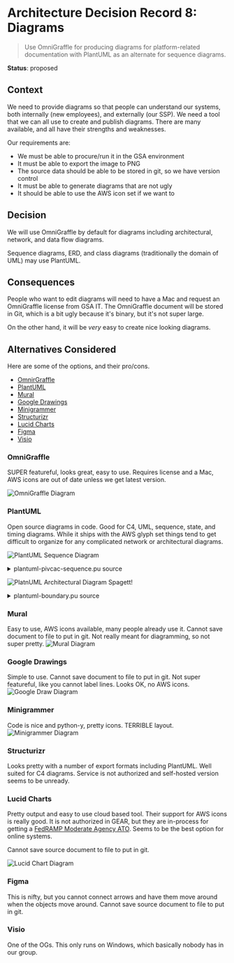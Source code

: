 # Architecture Decision Record 8: Diagrams

> Use OmniGraffle for producing diagrams for platform-related documentation with
  PlantUML as an alternate for sequence diagrams.

__Status__: proposed

## Context
We need to provide diagrams so that people can understand our systems, both internally
(new employees), and externally (our SSP).  We need a tool that we can all use to create
and publish diagrams.  There are many available, and all have their strengths and weaknesses.

Our requirements are:
* We must be able to procure/run it in the GSA environment
* It must be able to export the image to PNG
* The source data should be able to be stored in git, so we have version control
* It must be able to generate diagrams that are not ugly
* It should be able to use the AWS icon set if we want to

## Decision

We will use OmniGraffle by default for diagrams including architectural, network, and data flow diagrams.

Sequence diagrams, ERD, and class diagrams (traditionally the domain of UML) may use PlantUML.

## Consequences

People who want to edit diagrams will need to have a Mac and request an
OmniGraffle license from GSA IT.  The OmniGraffle document will be stored in
Git, which is a bit ugly because it's binary, but it's not super large.

On the other hand, it will be _very_ easy to create nice looking diagrams.

## Alternatives Considered

Here are some of the options, and their pro/cons.

* [OmnirGraffle](#omnigraffle)
* [PlantUML](#plantuml)
* [Mural](#mural)
* [Google Drawings](#google-drawings)
* [Minigrammer](#minigrammer)
* [Structurizr](#structurizr)
* [Lucid Charts](#lucid-charts)
* [Figma](#figma)
* [Visio](#visio)

### OmniGraffle

SUPER featureful, looks great, easy to use.  Requires
license and a Mac, AWS icons are out of date unless we get latest version.

![OmniGraffle Diagram](images/omnigraffle.png)

### PlantUML

Open source diagrams in code.  Good for C4, UML, sequence, state, and timing diagrams.
While it ships with the AWS glyph set things tend to get difficult to organize for
any complicated network or architectural diagrams.

![PlantUML Sequence Diagram](images/plantuml-pivcac-sequence.png)
<details> <summary> plantuml-pivcac-sequence.pu source </summary>

~~~
@startuml
' C4 containers
!include https://raw.githubusercontent.com/adrianvlupu/C4-PlantUML/master/C4_Container.puml

title login.gov - PIV/CAC Authentication

skinparam monochrome true

autonumber

actor "User" as user

participant "Web Browser" as browser

participant "Service Provider" as sp

participant "Identity Provider" as idp

participant "PIV/CAC Microservice" as pivcac

participant "OCSP servers" as ocsp

== Login to Service Provider ==

user --> browser: Click Log In link on Service Provider page
browser --> sp: GET Auth Endpoint
activate sp
sp --> browser: 302 Location: https://secure.login.gov/
deactivate sp
browser --> idp: GET /
activate idp
idp --> browser: 200 - "Sign In"
deactivate idp
browser --> user: Display Page


== Visit PIV/CAC Page ==
user --> browser: Click "Sign in with your government employee ID"
browser --> idp: GET /login/piv_cac
activate idp
idp --> browser: 200 - "Sign in with your PIV or CAC"
deactivate idp
browser --> user: Display Page

user --> user: Insert PIV/CAC

== Authenticate With PIV/CAC ==

user --> browser: Click "Insert your PIV/CAC"
browser --> idp: GET /login/present_piv_cac
activate idp
idp --> browser : 302 Location: https://RANDOM.pivcac.prod.login.gov/?nonce=NONCE
deactivate idp

group TLS Handshake
browser --> pivcac : Client Hello
activate pivcac
pivcac --> browser : Server Hello (including Certificate)
pivcac --> browser : Client Certificate Request

browser --> user : Prompted to select user certificate
activate browser
user --> browser: Selected certificate
browser --> user : Prompted to enter PIN
user --> browser: Entered PIN
deactivate browser

browser --> pivcac: Client certificate
pivcac --> browser: TLS Session Initiated
end

browser --> pivcac : GET /?nonce=NONCE
pivcac --> pivcac: Validates certificate signatures, subject, time
pivcac --> ocsp: Checks for revoked certificates
'skinparam DefaultTextAlignment center {
alt OCSP server responds
    ocsp --> pivcac: Certificate check response
else OCSP server timeout
    pivcac --> pivcac: Check local Certificate Revokation List (CRL)
end
'}

pivcac --> browser: 302 Location: https://secure.login.gov/login/piv_cac?token=PIVCAC_TOKEN
deactivate pivcac


browser --> idp: GET /login/two_factor/piv_cac?token=PIVCAC_TOKEN
activate idp
idp --> pivcac: POST /?token=PIVCAC_TOKEN
activate pivcac
pivcac --> pivcac: Validate PIVCAC_TOKEN
pivcac --> idp: 200 OK
deactivate pivcac
idp --> browser: 302 to Service Provider
deactivate idp

== Complete Log In ==

browser --> sp: GET Authenticated Endpoint
activate sp
sp --> browser: 200 "You are now logged in..."
deactivate sp
browser --> user: Display Page

@enduml
~~~

</details>

![PlatnUML Architectural Diagram](images/plantuml-boundary.png) Spagett!
<details> <summary> plantuml-boundary.pu source </summary>

~~~
@startuml
' C4 containers
!include <C4/C4_Container>
!include <C4/C4_Deployment>

' AWS Icons - https://github.com/awslabs/aws-icons-for-plantuml
!define AWSPuml https://raw.githubusercontent.com/awslabs/aws-icons-for-plantuml/v10.0/dist
!include AWSPuml/AWSC4Integration.puml
!include AWSPuml/AWSCommon.puml
'!include AWSPuml/AWSSimplified.puml
!include AWSPuml/General/all.puml
!include AWSPuml/BusinessApplications/all.puml
!include AWSPuml/Compute/all.puml
!include AWSPuml/Containers/all.puml
!include AWSPuml/Database/all.puml
!include AWSPuml/GroupIcons/all.puml
!include AWSPuml/ManagementGovernance/all.puml
!include AWSPuml/NetworkingContentDelivery/all.puml
!include AWSPuml/SecurityIdentityCompliance/all.puml
!include AWSPuml/Storage/all.puml

' K8s Icons - https://github.com/dcasati/kubernetes-PlantUML
!define KubernetesPuml https://raw.githubusercontent.com/dcasati/kubernetes-PlantUML/master/dist

' global definition
!include KubernetesPuml/kubernetes_Common.puml
!include KubernetesPuml/kubernetes_Context.puml
!include KubernetesPuml/kubernetes_Simplified.puml

' k8s specific components
!include KubernetesPuml/OSS/KubernetesPod.puml
!include KubernetesPuml/OSS/KubernetesRs.puml
!include KubernetesPuml/OSS/KubernetesSvc.puml

skinparam arrow {
    Thickness 2
}

skinparam rectangle<<authorization_boundary>> {
    ' FedRAMP wants a big red box so you can see the boundary FROM SPACE!
    BorderColor red
    BorderThickness 4
}

'LAYOUT_WITH_LEGEND()

'UpdateElementStyle(system, $fgColor = "#ff0000")

title Login.gov ATO Boundary

'Person(personnel, "login.gov Member", "A member of the login.gov project")
Person_Ext(public, "The Public", "End Users\nAuthN with UID + password + MFA")
System_Ext(service_provider, "Relying Parties", "OIDC or SAML Integrated\nPartner Applications")

Boundary(idvendors, "Identity Verification Services") {
    System_Ext(aamva, "AAMVA", "Drivers License Data")
    System_Ext(lexisnexis, "LexisNexis", "Verification of Documents, Addresses, Phone Numbers\nRich Fraud Mitigation")
    System_Ext(usps_gpo, "USPS GPO", "Address Verification Letter Delivery")
    System_Ext(usps_ipp, "USPS In Person Proofing", "In Person Document Verification")
}

Boundary(gsa_soc, "GSA SOC") {
    System_Ext(soc_siem, "SOC SIEM", "ELK Event Aggregation and Analysis")
    System_Ext(soc_prisma, "SOC PrismaCloud", "Cloud Resource and Activity Monitoring")
    System_Ext(soc_fireeye, "SOC FireEye HDX", "Endpoint Detection and Response")
    System_Ext(soc_essecurity, "SOC Elastic Security Agent", "Endpoint Detection and Response")
    System_Ext(soc_bigfix, "SOC BigFix", "System Inventory Collection")
}

rectangle << authorization_boundary >> {
    ' BOUNDARY START - Everything in-boundary should be in this block

    Boundary(aws_us_global, "AWS Global Resources") {
        Route53(login_gov, "login.gov", "Route53 w/DNSSEC", "Public DNS")
        CloudFront(idp_cdn, "static.login.gov", "CloudFront", "IdP CDN")
        WAF(idp_cdn_waf, "L7 Filtering", "WAF")
        SimpleStorageServiceBucket(static_bucket, "Static Assets", "S3")
    }

    Boundary(aws_us_west_2, "AWS us-west-2") {
        Boundary(aws_us_west_2_services, "AWS Regional Services") {
            CloudWatch(cloudwatch, "Logs", "CloudWatch")
            SimpleEmailService(ses, "Outbound SMTP", "SES")
            Pinpoint(pinpoint, "SMS/Voice", "Pinpoint")
            KeyManagementService(kms, "IDP Keymaker", "Mutli-Region KMS", "Symmetric Encryption") {
            }
        }
        VirtualPrivateCloud(app_vpc, "Production Application VPC", "VPC") {
            Boundary(ingress, "Ingress") {
                WAF(idp_waf, "L7 Filtering", "WAF")
                ElasticLoadBalancingApplicationLoadBalancer(idp_lb, "secure.origin.login.gov", "AWS ALB", "L7 Load Balancer\nDualstack IPv4/IPv6")
                ElasticLoadBalancingNetworkLoadBalancer(pivcac_lb, "*.pivcac.prod.login.gov", "AWS NLB", "L4 Load Balancer")
            }

            Boundary(egress, "Egress") {
                ElasticLoadBalancingNetworkLoadBalancer(outbound_proxy, "Outbound Proxy LB", "AWS NLB", "L4 Load Balancer")
                Containers(outbound_proxy_app, "OutboundProxy", "Squid Server", "~3 instances")
            }

            Boundary(app, "Applications") {
                Containers(idp_app, "IDP", "Rails Server", "~100 instances")
                Containers(pivcac_app, "PIVCAC", "Rails Server", "~10 instances")
                Containers(worker_app, "Worker", "Rails Server", "~25 instances")
            }

            Boundary(persistance, "Persistence") {
                ElastiCache(idp_cache, "IDP Cache", "AWS Elasticache", "Session Data")
                RDS(idp_db, "IDP DB", "RDS", "User Data")
                RDS(pivcac_db, "PIVCAC DB", "RDS", "PIV/CAC Data")
                RDS(worker_db, "Worker Job DB", "RDS", "Job Data")
            }
        }
    }

    Boundary(aws_us_east_1, "AWS us-east-1") {

        Boundary(aws_us_east_1_services, "AWS Regional Services") {
            CloudWatch(cloudwatch_use1, "Logs", "CloudWatch")
            Pinpoint(pinpoint_use1, "SMS/Voice", "Pinpoint")
            }
        }
    ' BOUDNARY END
}

idp_cdn -d-> static_bucket : [https w/OAI (tcp/443)]
idp_cdn -d-> idp_lb : [https (tcp/443)]
idp_lb -d-> idp_app : [https (tcp/443)]
idp_lb o..|> idp_waf : Filtering and Inspection
:
idp_app -d-> idp_cache : [redis (tcp/6379)]
idp_app -u-> kms : [https w/IAM (tcp/443)]
idp_app -u-> ses : [https w/IAM (tcp/443)]

pivcac_lb -d-> pivcac_app : [https (tcp/443)]
pivcac_app -d-> pivcac_db : [psql (tcp/5432)]

worker_app -d-> worker_db : [psql (tcp/5432)]
worker_app -u-> outbound_proxy : External Services / RISC events [proxy https (tcp/3128)]

outbound_proxy -r-> outbound_proxy_app : [proxy https (tcp/3128)]

outbound_proxy_app -u---> lexisnexis : [https (tcp/443)]
outbound_proxy_app -u---> aamva : [https (tcp/443)]
outbound_proxy_app -u---> usps_gpo : [sftp (tcp/22)]

outbound_proxy_app -> pinpoint : [https (tcp/443)]
outbound_proxy_app -> pinpoint_use1 : [https (tcp/443)]

cloudwatch -u---> soc_siem : Log Shipping via AWS Kineses
cloudwatch_use1 -u---> soc_siem : Log Shipping via AWS Kinesis

public -d---> idp_cdn : Authenticate\nwith\nsecure.login.gov\n[https (tcp/443)]
public -d---> pivcac_lb : MFA with PIV or CAC\n[https w/client auth (tcp/443)]

ses -u---> public : Receive Email\n[smtp (tcp/25)]

pinpoint -u---> public : Receive OTP, verification code, hybrid link\nSMS or Voice

service_provider -d---> idp_cdn : OIDC token and userinfo\n[https (tcp/443)]

outbound_proxy -u---> service_provider : RISC events\n[https (tcp/443)]

idp_app -> pivcac_lb : PIVCAC token validation\n[https (tcp/443)]

note as Notes
    All connections depicted are encrypted with TLS 1.2 unless otherwise noted
    Greyed out items only present while performing Disaster Recovery
    CI/CD, operator access, observability, and analytics capabilities are not shown
end note

legend
    |= Color |= Type |= Description |
    | <size:11><back:#Red>Mary           </back></size>|    <color:Red><$osa_user_green_developer*.4></color> | Mary details... This is a stdlib sprite |
    | <size:11><back:#DarkGreen>Ivan           </back></size>|    <color:DarkGreen><$osa_user_green_operations*.4></color> | Ivan details... |
    | <size:11><back:#Orange>Bob           </back></size>|    <color:Orange><$osa_user_green_business_manager*.4></color> | Bob details... |
    | <size:11><back:#Purple>Box           </back></size>|    <color:Purple><&box></color> | A Box. This is an openiconic sprite |
endlegend

'SHOW_LEGEND()

@enduml

~~~

</details>

### Mural

Easy to use, AWS icons available, many people already use it.
Cannot save document to file to put in git.  Not really meant
for diagramming, so not super pretty.
![Mural Diagram](images/mural.png)

### Google Drawings

Simple to use.  Cannot save document to file to put in git.
Not super featureful, like you cannot label lines.  Looks OK, no AWS icons.
![Google Draw Diagram](images/googledraw.png)

### Minigrammer

Code is nice and python-y, pretty icons.  TERRIBLE layout.
![Minigrammer Diagram](images/minigrammer.png)

### Structurizr

Looks pretty with a number of export formats including PlantUML.  Well suited for C4
diagrams.  Service is not authorized and self-hosted version seems to be unready.

### Lucid Charts

Pretty output and easy to use cloud based tool.  Their support for AWS icons is really
good.  It is not authorized in GEAR, but they are in-process for getting a [FedRAMP Moderate Agency ATO](https://marketplace.fedramp.gov/#!/product/lucid-for-government?sort=productName&productNameSearch=lucid).
Seems to be the best option for online systems.

Cannot save source document to file to put in git.

![Lucid Chart Diagram](images/lucidchart.png)

### Figma

This is nifty, but you cannot connect arrows and have them move
around when the objects move around.  Cannot save source document to file to put in git.

### Visio

One of the OGs.  This only runs on Windows, which basically nobody has in our group.
